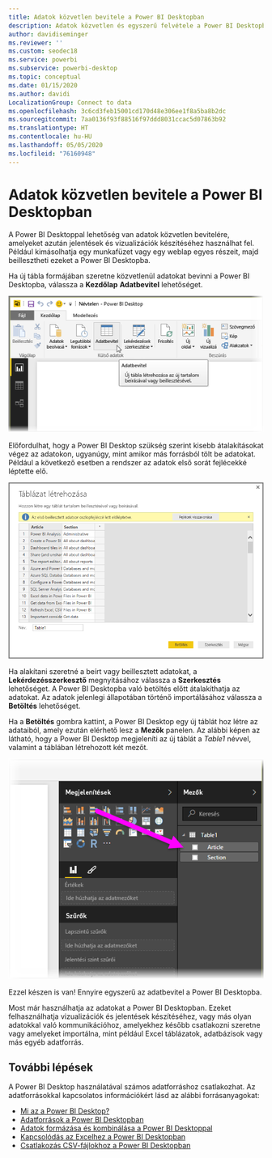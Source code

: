 ```yaml
---
title: Adatok közvetlen bevitele a Power BI Desktopban
description: Adatok közvetlen és egyszerű felvétele a Power BI Desktopba
author: davidiseminger
ms.reviewer: ''
ms.custom: seodec18
ms.service: powerbi
ms.subservice: powerbi-desktop
ms.topic: conceptual
ms.date: 01/15/2020
ms.author: davidi
LocalizationGroup: Connect to data
ms.openlocfilehash: 3c6cd3feb15001cd170d48e306ee1f8a5ba8b2dc
ms.sourcegitcommit: 7aa0136f93f88516f97ddd8031ccac5d07863b92
ms.translationtype: HT
ms.contentlocale: hu-HU
ms.lasthandoff: 05/05/2020
ms.locfileid: "76160948"
---
```

# <a name="enter-data-directly-into-power-bi-desktop"></a>Adatok közvetlen bevitele a Power BI Desktopban

A Power BI Desktoppal lehetőség van adatok közvetlen bevitelére, amelyeket azután jelentések és vizualizációk készítéséhez használhat fel. Például kimásolhatja egy munkafüzet vagy egy weblap egyes részeit, majd beillesztheti ezeket a Power BI Desktopba.

Ha új tábla formájában szeretne közvetlenül adatokat bevinni a Power BI Desktopba, válassza a **Kezdőlap** **Adatbevitel** lehetőséget.

![Az Adatbevitel elem kiválasztása a Kezdőlapon](media/desktop-enter-data-directly-into-desktop/enter-data-directly_1.png)

Előfordulhat, hogy a Power BI Desktop szükség szerint kisebb átalakításokat végez az adatokon, ugyanúgy, mint amikor más forrásból tölt be adatokat. Például a következő esetben a rendszer az adatok első sorát fejlécekké léptette elő.

![Oszlopcímként megadott első sorral rendelkező adatok](media/desktop-enter-data-directly-into-desktop/enter-data-directly_2.png)

Ha alakítani szeretné a beírt vagy beillesztett adatokat, a **Lekérdezésszerkesztő** megnyitásához válassza a **Szerkesztés** lehetőséget. A Power BI Desktopba való betöltés előtt átalakíthatja az adatokat. Az adatok jelenlegi állapotában történő importálásához válassza a **Betöltés** lehetőséget.

Ha a **Betöltés** gombra kattint, a Power BI Desktop egy új táblát hoz létre az adataiból, amely ezután elérhető lesz a **Mezők** panelen. Az alábbi képen az látható, hogy a Power BI Desktop megjeleníti az új táblát a *Table1* névvel, valamint a táblában létrehozott két mezőt.

![A Power BI Desktopba betöltött mezők](media/desktop-enter-data-directly-into-desktop/enter-data-directly_3.png)

Ezzel készen is van! Ennyire egyszerű az adatbevitel a Power BI Desktopba.

Most már használhatja az adatokat a Power BI Desktopban. Ezeket felhasználhatja vizualizációk és jelentések készítéséhez, vagy más olyan adatokkal való kommunikációhoz, amelyekhez később csatlakozni szeretne vagy amelyeket importálna, mint például Excel táblázatok, adatbázisok vagy más egyéb adatforrás.

## <a name="next-steps"></a>További lépések

A Power BI Desktop használatával számos adatforráshoz csatlakozhat. Az adatforrásokkal kapcsolatos információkért lásd az alábbi forrásanyagokat:

* [Mi az a Power BI Desktop?](desktop-what-is-desktop.md)
* [Adatforrások a Power BI Desktopban](desktop-data-sources.md)
* [Adatok formázása és kombinálása a Power BI Desktoppal](desktop-shape-and-combine-data.md)
* [Kapcsolódás az Excelhez a Power BI Desktopban](desktop-connect-excel.md)
* [Csatlakozás CSV-fájlokhoz a Power BI Desktopban](desktop-connect-csv.md)
